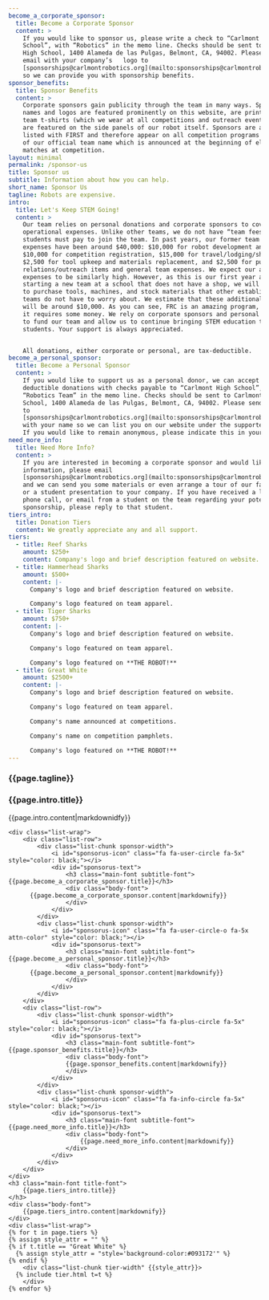 ```yaml
---
become_a_corporate_sponsor:
  title: Become a Corporate Sponsor
  content: >
    If you would like to sponsor us, please write a check to “Carlmont High
    School”, with “Robotics” in the memo line. Checks should be sent to Carlmont
    High School, 1400 Alameda de las Pulgas, Belmont, CA, 94002. Please send an
    email with your company’s	logo to
    [sponsorships@carlmontrobotics.org](mailto:sponsorships@carlmontrobotics.org)
    so we can provide you with sponsorship benefits.
sponsor_benefits:
  title: Sponsor Benefits
  content: >
    Corporate sponsors gain publicity through the team in many ways. Sponsors’
    names and logos are featured prominently on this website, are printed on our
    team t-shirts (which we wear at all competitions and outreach events), and
    are featured on the side panels of our robot itself. Sponsors are also
    listed with FIRST and therefore appear on all competition programs as part
    of our official team name which is announced at the beginning of elimination
    matches at competition.
layout: minimal
permalink: /sponsor-us
title: Sponsor us
subtitle: Information about how you can help.
short_name: Sponsor Us
tagline: Robots are expensive.
intro:
  title: Let's Keep STEM Going!
  content: >
    Our team relies on personal donations and corporate sponsors to cover our
    operational expenses. Unlike other teams, we do not have “team fees” that
    students must pay to join the team. In past years, our former team's annual
    expenses have been around $40,000: $10,000 for robot development and parts,
    $10,000 for competition registration, $15,000 for travel/lodging/shipping,
    $2,500 for tool upkeep and materials replacement, and $2,500 for public
    relations/outreach items and general team expenses. We expect our annual
    expenses to be similarly high. However, as this is our first year and we are
    starting a new team at a school that does not have a shop, we will also have
    to purchase tools, machines, and stock materials that other established
    teams do not have to worry about. We estimate that these additional expenses
    will be around $10,000. As you can see, FRC is an amazing program, however
    it requires some money. We rely on corporate sponsors and personal donations
    to fund our team and allow us to continue bringing STEM education to our
    students. Your support is always appreciated.


    All donations, either corporate or personal, are tax-deductible.
become_a_personal_sponsor:
  title: Become a Personal Sponsor
  content: >
    If you would like to support us as a personal donor, we can accept tax
    deductible donations with checks payable to “Carlmont High School”, with
    “Robotics Team” in the memo line. Checks should be sent to Carlmont High
    School, 1400 Alameda de las Pulgas, Belmont, CA, 94002. Please send an email
    to
    [sponsorships@carlmontrobotics.org](mailto:sponsorships@carlmontrobotics.org)
    with your name so we can list you on our website under the supporters tab.
    If you would like to remain anonymous, please indicate this in your email.
need_more_info:
  title: Need More Info?
  content: >
    If you are interested in becoming a corporate sponsor and would like more
    information, please email
    [sponsorships@carlmontrobotics.org](mailto:sponsorships@carlmontrobotics.org)
    and we can send you some materials or even arrange a tour of our facilities
    or a student presentation to your company. If you have received a letter,
    phone call, or email from a student on the team regarding your potential
    sponsorship, please reply to that student.
tiers_intro:
  title: Donation Tiers
  content: We greatly appreciate any and all support.
tiers:
  - title: Reef Sharks
    amount: $250+
    content: Company's logo and brief description featured on website.
  - title: Hammerhead Sharks
    amount: $500+
    content: |-
      Company's logo and brief description featured on website.

      Company's logo featured on team apparel.
  - title: Tiger Sharks
    amount: $750+
    content: |-
      Company's logo and brief description featured on website.

      Company's logo featured on team apparel.

      Company's logo featured on **THE ROBOT!**
  - title: Great White
    amount: $2500+
    content: |-
      Company's logo and brief description featured on website.

      Company's logo featured on team apparel.

      Company's name announced at competitions.

      Company's name on competition pamphlets.

      Company's logo featured on **THE ROBOT!**
---
```

<div class="content-wrap secondary-background">
	<h3 class="main-font title-font white-font ">
		{{page.tagline}}
	</h3>
</div>

<div class="content-wrap">
	<h3 class="main-font subtitle-font black-font">
		{{page.intro.title}}
	</h3>
  <div class="body-font">
    {{page.intro.content|markdownidfy}}
  </div>

	<div class="list-wrap">
		<div class="list-row">
			<div class="list-chunk sponsor-width">
				<i id="sponsorus-icon" class="fa fa-user-circle fa-5x" style="color: black;"></i>
				<div id="sponsorus-text">
					<h3 class="main-font subtitle-font">{{page.become_a_corporate_sponsor.title}}</h3>
					<div class="body-font">
          {{page.become_a_corporate_sponsor.content|markdownify}}
					</div>
				</div>
			</div>
			<div class="list-chunk sponsor-width">
				<i id="sponsorus-icon" class="fa fa-user-circle-o fa-5x attn-color" style="color: black;"></i>
				<div id="sponsorus-text">
					<h3 class="main-font subtitle-font">{{page.become_a_personal_sponsor.title}}</h3>
					<div class="body-font">
          {{page.become_a_personal_sponsor.content|markdownify}}
					</div>
				</div>
			</div>
		</div>
		<div class="list-row">
			<div class="list-chunk sponsor-width">
				<i id="sponsorus-icon" class="fa fa-plus-circle fa-5x" style="color: black;"></i>
				<div id="sponsorus-text">
					<h3 class="main-font subtitle-font">{{page.sponsor_benefits.title}}</h3>
					<div class="body-font">
					{{page.sponsor_benefits.content|markdownify}}
					</div>
				</div>
			</div>
			<div class="list-chunk sponsor-width">
				<i id="sponsorus-icon" class="fa fa-info-circle fa-5x" style="color: black;"></i>
				<div id="sponsorus-text">
					<h3 class="main-font subtitle-font">{{page.need_more_info.title}}</h3>
					<div class="body-font">
						{{page.need_more_info.content|markdownify}}
					</div>
				</div>
			</div>
		</div>
	</div>
	<h3 class="main-font title-font">
		{{page.tiers_intro.title}}
	</h3>
	<div class="body-font">
		{{page.tiers_intro.content|markdownify}}
	</div>
	<div class="list-wrap">
    {% for t in page.tiers %}
    {% assign style_attr = "" %}
    {% if t.title == "Great White" %}
      {% assign style_attr = "style='background-color:#093172'" %}
    {% endif %}
		<div class="list-chunk tier-width" {{style_attr}}>
      {% include tier.html t=t %}
		</div>
    {% endfor %}
  </div>
</div>

<!--#split-wrap creates a horizontal divider between preceding and following content-->
<div id="split-wrap"></div>
